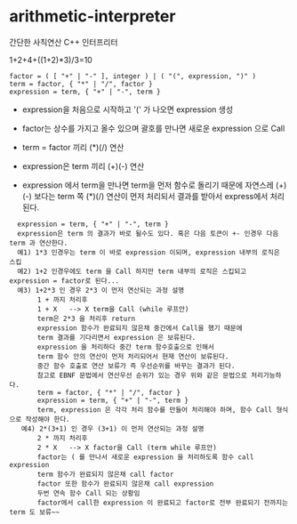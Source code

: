 # arithmetic-interpreter

간단한 사칙연산 C++ 인터프리터

1+2+4+((1+2)*3)/3=10

```
factor = ( [ "+" | "-" ], integer ) | ( "(", expression, ")" )
term = factor, { "*" | "/", factor }
expression = term, { "+" | "-", term }
```

* expression을 처음으로 시작하고 '(' 가 나오면 expression 생성

* factor는 상수를 가지고 올수 있으며 괄호를 만나면 새로운 expression 으로 Call 
* term = factor 끼리 (*)(/) 연산
* expression은 term 끼리 (+)(-) 연산

* expression 에서 term을 만나면 term을 먼저 함수로 돌리기 때문에 자연스레 (+)(-) 보다는 term 쪽 (*)(/) 연산이 먼저 처리되서 결과를 받아서 express에서 처리된다.
```
  expression = term, { "+" | "-", term }
  expression은 term 의 결과가 바로 될수도 있다. 혹은 다음 토큰이 +- 인경우 다음 term 과 연산한다.
  예1) 1*3 인경우는 term 이 바로 expression 이되며, expression 내부의 로직은 스킵
  예2) 1+2 인경우에도 term 을 Call 하지만 term 내부의 로직은 스킵되고 expression = factor로 된다...
  예3) 1+2*3 인 경우 2*3 이 먼저 연산되는 과정 설명
       1 + 까지 처리후
       1 + X   --> X term을 Call (while 루프안)
       term은 2*3 을 처리후 return
       expression 함수가 완료되지 않은채 중간에서 Call을 했기 때문에 
       term 결과를 기다리면서 expression 은 보류된다. 
       expression 을 처리하다 중간 term 함수호출으로 인해서
       term 함수 안의 연산이 먼저 처리되어서 현재 연산이 보류된다.
       중간 함수 호출로 연산 보류가 즉 우선순위를 바꾸는 결과가 된다.
       참고로 EBNF 문법에서 연산우선 순위가 있는 경우 위와 같은 문법으로 처리가능하다.
       term = factor, { "*" | "/", factor }
       expression = term, { "+" | "-", term }
       term, expression 은 각각 처리 함수를 만들어 처리해야 하며, 함수 Call 형식으로 작성해야 한다.
   예4) 2*(3+1) 인 경우 (3+1) 이 먼저 연산되는 과정 설명
       2 * 까지 처리후
       2 * X   --> X factor을 Call (term while 루프안)
       factor는 ( 를 만나서 새로운 expression 을 처리하도록 함수 call expression
       term 함수가 완료되지 않은채 call factor 
       factor 또한 함수가 완료되지 않은채 call expression
       두번 연속 함수 Call 되는 상황임
       factor에서 call한 expression 이 완료되고 factor로 전부 완료되기 전까지는 term 도 보류~~
```     
